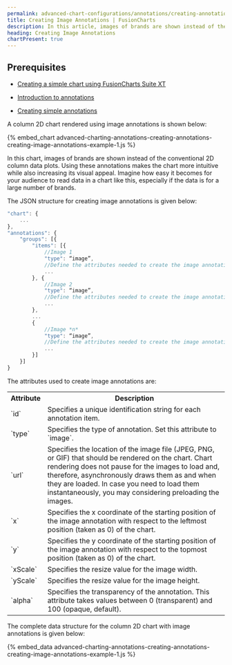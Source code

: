 ```yaml
---
permalink: advanced-chart-configurations/annotations/creating-annotations/creating-image-annotations.html
title: Creating Image Annotations | FusionCharts
description: In this article, images of brands are shown instead of the conventional 2D column data plots. Using these annotations makes the chart more intuitive while also increasing its visual appeal.
heading: Creating Image Annotations
chartPresent: true
---
```


## Prerequisites

* [Creating a simple chart using FusionCharts Suite XT](/getting-started/building-your-first-chart)

* [Introduction to annotations](/advanced-charting/annotations/introduction)

* [Creating simple annotations](/advanced-charting/annotations/creating-annotations/introduction)

A column 2D chart rendered using image annotations is shown below:

{% embed_chart advanced-charting-annotations-creating-annotations-creating-image-annotations-example-1.js %}

In this chart, images of brands are shown instead of the conventional 2D column data plots. Using these annotations makes the chart more intuitive while also increasing its visual appeal. Imagine how easy it becomes for your audience to read data in a chart like this, especially if the data is for a large number of brands.

The JSON structure for creating image annotations is given below:

```javascript
"chart": {
    ...
},
"annotations": {
    "groups": [{
        "items": [{
            //Image 1
            "type": “image”,
            //Define the attributes needed to create the image annotation
            ...
        }, {
            //Image 2
            "type": “image”,
            //Define the attributes needed to create the image annotation
            ...
        },
        ...
        {
            //Image *n*
            "type": “image”,
            //Define the attributes needed to create the image annotation
            ...
        }]
    }]
}
```

The attributes used to create image annotations are:

<table>
  <tr>
    <th>Attribute</th>
    <th>Description</th>
  </tr>
  <tr>
    <td>`id`</td>
    <td>Specifies a unique identification string for each annotation item. </td>
  </tr>
  <tr>
    <td>`type`</td>
    <td>Specifies the type of annotation. Set this attribute to `image`. </td>
  </tr>
  <tr>
    <td>`url`</td>
    <td>Specifies the location of the image file (JPEG, PNG, or GIF) that should be rendered on the chart.
Chart rendering does not pause for the images to load and, therefore, asynchronously draws them as and when they are loaded. In case you need to load them instantaneously, you may considering preloading the images.</td>
  </tr>
  <tr>
    <td>`x`</td>
    <td>Specifies the x coordinate of the starting position of the image annotation with respect to the leftmost position (taken as 0) of the chart. </td>
  </tr>
  <tr>
    <td>`y`</td>
    <td>Specifies the y coordinate of the starting position of the image annotation with respect to the topmost position (taken as 0) of the chart.</td>
  </tr>
  <tr>
    <td>`xScale`</td>
    <td>Specifies the resize value for the image width.</td>
  </tr>
  <tr>
    <td>`yScale`</td>
    <td>Specifies the resize value for the image height.</td>
  </tr>
  <tr>
    <td>`alpha`</td>
    <td>Specifies the transparency of the annotation. This attribute takes values between 0 (transparent) and 100 (opaque, default). </td>
  </tr>
</table>


The complete data structure for the column 2D chart with image annotations is given below:

{% embed_data advanced-charting-annotations-creating-annotations-creating-image-annotations-example-1.js %}
